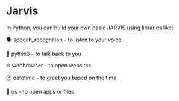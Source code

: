 # Jarvis
In Python, you can build your own basic JARVIS using libraries like:

🗣 speech_recognition – to listen to your voice

🧠 pyttsx3 – to talk back to you

🌐 webbrowser – to open websites

🕐 datetime – to greet you based on the time

📁 os – to open apps or files

